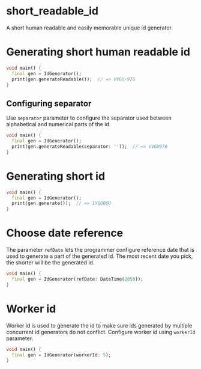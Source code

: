 # short_readable_id

A short human readable and easily memorable unique id generator.

# Generating short human readable id

```dart
void main() {
  final gen = IdGenerator();
  print(gen.generateReadable());  // => VVGU-976
}
```

## Configuring separator

Use `separator` parameter to configure the separator used 
between alphabetical and numerical parts of the id. 

```dart
void main() {
  final gen = IdGenerator();
  print(gen.generateReadable(separator: ''));  // => VVGU976
}
```

# Generating short id

```dart
void main() {
  final gen = IdGenerator();
  print(gen.generate());  // => 1YQOBQO
}
```

# Choose date reference

The parameter `refDate` lets the programmer configure reference date that
is used to generate a part of the generated id. The most recent date you 
pick, the shorter will be the generated id.

```dart
void main() {
  final gen = IdGenerator(refDate: DateTime(2050));
}
```

# Worker id

Worker id is used to generate the id to make sure ids generated by multiple
concurrent id generators do not conflict. Configure worker id using `workerId`
parameter.

```dart
void main() {
  final gen = IdGenerator(workerId: 5);
}
```
